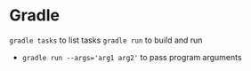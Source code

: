 # Gradle

`gradle tasks` to list tasks
`gradle run` to build and run
- `gradle run --args='arg1 arg2'` to pass program arguments
